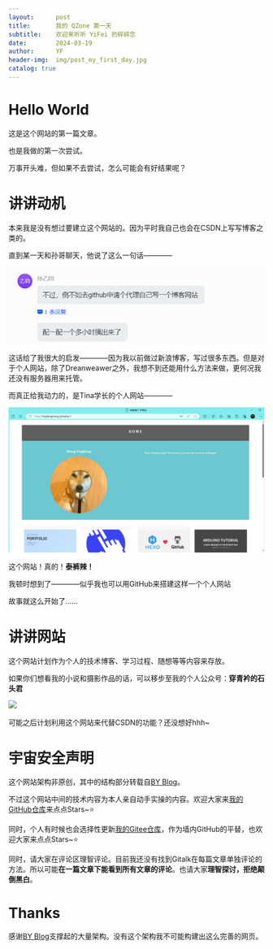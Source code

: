 ```yaml
---
layout:      post
title:       我的 QZone 第一天
subtitle:    欢迎来听听 YiFei 的碎碎念
date:        2024-03-19
author:      YF
header-img:  img/post_my_first_day.jpg
catalog: true
---
```


# Hello World

这是这个网站的第一篇文章。 

也是我做的第一次尝试。 

万事开头难，但如果不去尝试，怎么可能会有好结果呢？

# 讲讲动机

本来我是没有想过要建立这个网站的。因为平时我自己也会在CSDN上写写博客之类的。 

直到某一天和孙哥聊天，他说了这么一句话———— 

![](https://raw.githubusercontent.com/YiFei632/YiFei632.github.io/master/img/post_hello_world_sun.png) 

这话给了我很大的启发————因为我以前做过新浪博客，写过很多东西。但是对于个人网站，除了Dreanweawer之外，我想不到还能用什么方法来做，更何况我还没有服务器用来托管。 

而真正给我动力的，是Tina学长的个人网站———— 

![](https://raw.githubusercontent.com/YiFei632/YiFei632.github.io/master/img/post_hello_world_tina.png) 

这个网站！真的！**泰裤辣！** 

我顿时想到了————似乎我也可以用GitHub来搭建这样一个个人网站 

故事就这么开始了…… 

# 讲讲网站

这个网站计划作为个人的技术博客、学习过程、随想等等内容来存放。 

如果你们想看我的小说和摄影作品的话，可以移步至我的个人公众号：**穿青衿的石头君** 

![](https://raw.githubusercontent.com/YiFei632/YiFei632.github.io/master/img/post_hello_world_qr.png) 

可能之后计划利用这个网站来代替CSDN的功能？还没想好hhh~ 

# 宇宙安全声明

这个网站架构非原创，其中的结构部分转载自[BY Blog](https://qiubaiying.github.io/ "柏萤的个人博客")。 

不过这个网站中间的技术内容为本人亲自动手实操的内容。欢迎大家来[我的GitHub仓库](https://github.com/YiFei632 "求求Stars🥺")来点点Stars~⭐ 

同时，个人有时候也会选择性更新[我的Gitee仓库](https://gitee.com/walker_632 "也求求Stars🥺")，作为墙内GitHub的平替，也欢迎大家来点点Stars~⭐

同时，请大家在评论区理智评论。目前我还没有找到Gitalk在每篇文章单独评论的方法。所以可能**在一篇文章下能看到所有文章的评论**。也请大家**理智探讨，拒绝颠倒黑白**。

# Thanks

感谢[BY Blog](https://qiubaiying.github.io/)支撑起的大量架构。没有这个架构我不可能构建出这么完善的网页。 